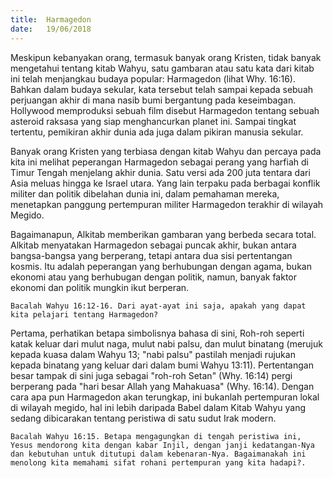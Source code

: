 ```yaml
---
title:  Harmagedon
date:   19/06/2018
---
```


Meskipun kebanyakan orang, termasuk banyak orang Kristen, tidak banyak mengetahui tentang kitab Wahyu, satu gambaran atau satu kata dari kitab ini telah menjangkau budaya popular: Harmagedon (lihat Why. 16:16). Bahkan dalam budaya sekular, kata tersebut telah sampai kepada sebuah perjuangan akhir di mana nasib bumi bergantung pada keseimbagan. Hollywood memproduksi sebuah film disebut Harmagedon tentang sebuah asteroid raksasa yang siap menghancurkan planet ini. Sampai tingkat tertentu, pemikiran akhir dunia ada juga dalam pikiran manusia sekular.

Banyak orang Kristen yang terbiasa dengan kitab Wahyu dan percaya pada kita ini melihat peperangan Harmagedon sebagai perang yang harfiah di Timur Tengah menjelang akhir dunia. Satu versi ada 200 juta tentara dari Asia meluas hingga ke Israel utara. Yang lain terpaku pada berbagai konflik militer dan politik dibelahan dunia ini, dalam pemahaman mereka, menetapkan panggung pertempuran militer Harmagedon terakhir di wilayah Megido.

Bagaimanapun, Alkitab memberikan gambaran yang berbeda secara total. Alkitab menyatakan Harmagedon sebagai puncak akhir, bukan antara bangsa-bangsa yang berperang, tetapi antara dua sisi pertentangan kosmis. Itu adalah peperangan yang berhubungan dengan agama, bukan ekonomi atau yang berhubugan dengan politik, namun, banyak faktor ekonomi dan politik mungkin ikut berperan.

`Bacalah Wahyu 16:12-16. Dari ayat-ayat ini saja, apakah yang dapat kita pelajari tentang Harmagedon?`

Pertama, perhatikan betapa simbolisnya bahasa di sini, Roh-roh seperti katak keluar dari mulut naga, mulut nabi palsu, dan mulut binatang (merujuk kepada kuasa dalam Wahyu 13; "nabi palsu" pastilah menjadi rujukan kepada binatang yang keluar dari dalam bumi Wahyu 13:11). Pertentangan besar tampak di sini juga sebagai "roh-roh Setan" (Why. 16:14) pergi berperang pada "hari besar Allah yang Mahakuasa" (Why. 16:14). Dengan cara apa pun Harmagedon akan terungkap, ini bukanlah pertempuran lokal di wilayah megido, hal ini lebih daripada Babel dalam Kitab Wahyu yang sedang dibicarakan tentang peristiwa di satu sudut Irak modern.

`Bacalah Wahyu 16:15. Betapa mengagungkan di tengah peristiwa ini, Yesus mendorong kita dengan kabar Injil, dengan janji kedatangan-Nya dan kebutuhan untuk ditutupi dalam kebenaran-Nya. Bagaimanakah ini menolong kita memahami sifat rohani pertempuran yang kita hadapi?.`